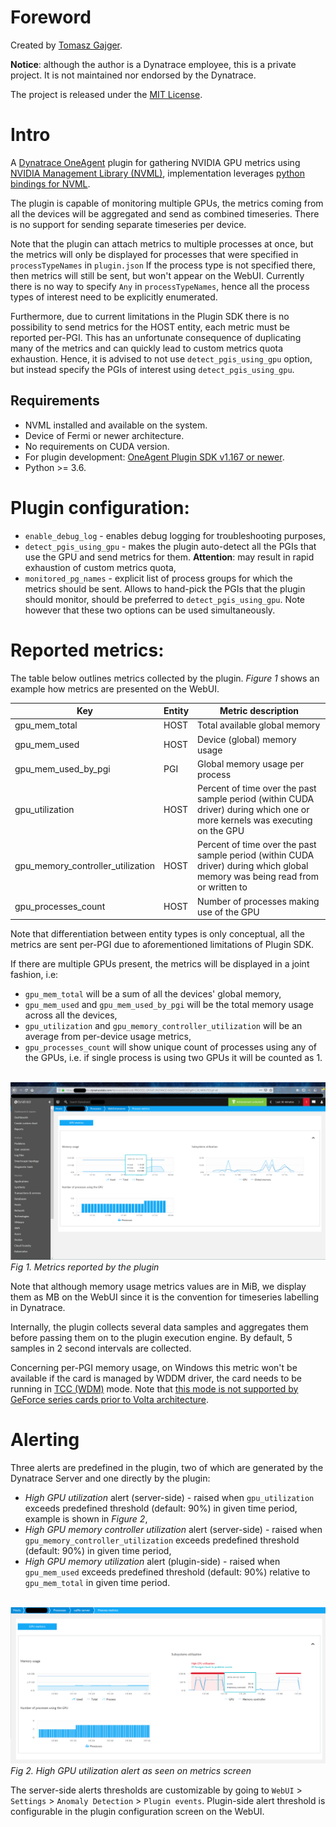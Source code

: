 # Foreword
Created by [Tomasz Gajger](https://github.com/tomix86).

**Notice**: although the author is a Dynatrace employee, this is a private project. It is not maintained nor endorsed by the Dynatrace.

The project is released under the [MIT License](LICENSE). 

# Intro

A [Dynatrace OneAgent](https://www.dynatrace.com/support/help/) plugin for gathering NVIDIA GPU metrics using [NVIDIA Management Library (NVML)](https://docs.nvidia.com/deploy/nvml-api/),
implementation leverages [python bindings for NVML](https://pypi.org/project/nvidia-ml-py3/).

The plugin is capable of monitoring multiple GPUs, the metrics coming from all the devices will be aggregated and send as combined timeseries.
There is no support for sending separate timeseries per device.

Note that the plugin can attach metrics to multiple processes at once, but the metrics will only be displayed for processes that were specified in `processTypeNames` in `plugin.json`
If the process type is not specified there, then metrics will still be sent, but won't appear on the WebUI.
Currently there is no way to specify `Any` in `processTypeNames`, hence all the process types of interest need to be explicitly enumerated.

Furthermore, due to current limitations in the Plugin SDK there is no possibility to send metrics for the HOST entity, each metric must be reported per-PGI.
This has an unfortunate consequence of duplicating many of the metrics and can quickly lead to custom metrics quota exhaustion.
Hence, it is advised to not use `detect_pgis_using_gpu` option, but instead specify the PGIs of interest using `detect_pgis_using_gpu`.


## Requirements
* NVML installed and available on the system.
* Device of Fermi or newer architecture.
* No requirements on CUDA version.
* For plugin development: [OneAgent Plugin SDK v1.167 or newer](https://dynatrace.github.io/plugin-sdk/index.html).
* Python >= 3.6.

# Plugin configuration:
* `enable_debug_log` - enables debug logging for troubleshooting purposes,
* `detect_pgis_using_gpu` - makes the plugin auto-detect all the PGIs that use the GPU and send metrics for them.
**Attention**: may result in rapid exhaustion of custom metrics quota,
* `monitored_pg_names` - explicit list of process groups for which the metrics should be sent.
Allows to hand-pick the PGIs that the plugin should monitor, should be preferred to `detect_pgis_using_gpu`.
Note however that these two options can be used simultaneously. 

# Reported metrics:

The table below outlines metrics collected by the plugin. *Figure 1* shows an example how metrics are presented on the WebUI.

| Key                               | Entity | Metric description |
|-----------------------------------|--------|--------------------|
| gpu_mem_total                     | HOST   | Total available global memory |
| gpu_mem_used                      | HOST   | Device (global) memory usage |
| gpu_mem_used_by_pgi               | PGI    | Global memory usage per process |
| gpu_utilization                   | HOST   | Percent of time over the past sample period (within CUDA driver) during which one or more kernels was executing on the GPU |
| gpu_memory_controller_utilization | HOST   | Percent of time over the past sample period (within CUDA driver) during which global memory was being read from or written to |
| gpu_processes_count               | HOST   | Number of processes making use of the GPU |

Note that differentiation between entity types is only conceptual, all the metrics are sent per-PGI due to aforementioned limitations of Plugin SDK.

If there are multiple GPUs present, the metrics will be displayed in a joint fashion, i.e:
* `gpu_mem_total` will be a sum of all the devices' global memory,
* `gpu_mem_used` and `gpu_mem_used_by_pgi` will be the total memory usage across all the devices,
* `gpu_utilization` and `gpu_memory_controller_utilization` will be an average from per-device usage metrics,
* `gpu_processes_count` will show unique count of processes using any of the GPUs, i.e. if single process is using two GPUs it will be counted as 1.

\
![Metrics display](docs/gpu_metrics.png)
\
_Fig 1. Metrics reported by the plugin_

Note that although memory usage metrics values are in MiB, we display them as MB on the WebUI since it is the convention for timeseries labelling in Dynatrace.

Internally, the plugin collects several data samples and aggregates them before passing them on to the plugin execution engine.
By default, 5 samples in 2 second intervals are collected.

Concerning per-PGI memory usage, on Windows this metric won't be available if the card is managed by WDDM driver,
the card needs to be running in [TCC (WDM)](https://docs.nvidia.com/gameworks/content/developertools/desktop/nsight/tesla_compute_cluster.htm) mode.
Note that [this mode is not supported by GeForce series cards prior to Volta architecture](https://docs.nvidia.com/gameworks/index.html#developertools/desktop/nsight/system_requirements.htm%23Compute_Debugger_Support
).

# Alerting
Three alerts are predefined in the plugin, two of which are generated by the Dynatrace Server and one directly by the plugin:
* _High GPU utilization_ alert (server-side) - raised when `gpu_utilization` exceeds predefined threshold (default: 90%) in given time period, example is shown in *Figure 2*,
* _High GPU memory controller utilization_ alert (server-side) -  raised when `gpu_memory_controller_utilization` exceeds predefined threshold (default: 90%) in given time period,
* _High GPU memory utilization_ alert (plugin-side) - raised when `gpu_mem_used` exceeds predefined threshold (default: 90%) relative to `gpu_mem_total` in given time period.

\
![High GPU utilization alert](docs/high_gpu_utilization_alert.png)
\
_Fig 2. High GPU utilization alert as seen on metrics screen_

The server-side alerts thresholds are customizable by going to `WebUI` > `Settings` > `Anomaly Detection` > `Plugin events`.
Plugin-side alert threshold is configurable in the plugin configuration screen on the WebUI.